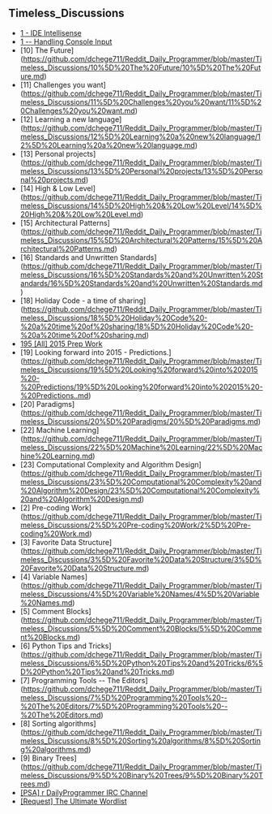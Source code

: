 ## Timeless_Discussions

* [1 - IDE Intellisense](https://github.com/dchege711/Reddit_Daily_Programmer/blob/master/Timeless_Discussions/1%20-%20IDE%20Intellisense/1%20-%20IDE%20Intellisense.md)
* [1 -- Handling Console Input](https://github.com/dchege711/Reddit_Daily_Programmer/blob/master/Timeless_Discussions/1%20--%20Handling%20Console%20Input/1%20--%20Handling%20Console%20Input.md)
* [10] The Future](https://github.com/dchege711/Reddit_Daily_Programmer/blob/master/Timeless_Discussions/10%5D%20The%20Future/10%5D%20The%20Future.md)
* [11] Challenges you want](https://github.com/dchege711/Reddit_Daily_Programmer/blob/master/Timeless_Discussions/11%5D%20Challenges%20you%20want/11%5D%20Challenges%20you%20want.md)
* [12] Learning a new language](https://github.com/dchege711/Reddit_Daily_Programmer/blob/master/Timeless_Discussions/12%5D%20Learning%20a%20new%20language/12%5D%20Learning%20a%20new%20language.md)
* [13] Personal projects](https://github.com/dchege711/Reddit_Daily_Programmer/blob/master/Timeless_Discussions/13%5D%20Personal%20projects/13%5D%20Personal%20projects.md)
* [14] High & Low Level](https://github.com/dchege711/Reddit_Daily_Programmer/blob/master/Timeless_Discussions/14%5D%20High%20&%20Low%20Level/14%5D%20High%20&%20Low%20Level.md)
* [15] Architectural Patterns](https://github.com/dchege711/Reddit_Daily_Programmer/blob/master/Timeless_Discussions/15%5D%20Architectural%20Patterns/15%5D%20Architectural%20Patterns.md)
* [16] Standards and Unwritten Standards](https://github.com/dchege711/Reddit_Daily_Programmer/blob/master/Timeless_Discussions/16%5D%20Standards%20and%20Unwritten%20Standards/16%5D%20Standards%20and%20Unwritten%20Standards.md)
* [18] Holiday Code - a time of sharing](https://github.com/dchege711/Reddit_Daily_Programmer/blob/master/Timeless_Discussions/18%5D%20Holiday%20Code%20-%20a%20time%20of%20sharing/18%5D%20Holiday%20Code%20-%20a%20time%20of%20sharing.md)
* [195 [All] 2015 Prep Work](https://github.com/dchege711/Reddit_Daily_Programmer/blob/master/Timeless_Discussions/195%20%5BAll%5D%202015%20Prep%20Work/195%20%5BAll%5D%202015%20Prep%20Work.md)
* [19] Looking forward into 2015 - Predictions.](https://github.com/dchege711/Reddit_Daily_Programmer/blob/master/Timeless_Discussions/19%5D%20Looking%20forward%20into%202015%20-%20Predictions/19%5D%20Looking%20forward%20into%202015%20-%20Predictions..md)
* [20] Paradigms](https://github.com/dchege711/Reddit_Daily_Programmer/blob/master/Timeless_Discussions/20%5D%20Paradigms/20%5D%20Paradigms.md)
* [22] Machine Learning](https://github.com/dchege711/Reddit_Daily_Programmer/blob/master/Timeless_Discussions/22%5D%20Machine%20Learning/22%5D%20Machine%20Learning.md)
* [23] Computational Complexity and Algorithm Design](https://github.com/dchege711/Reddit_Daily_Programmer/blob/master/Timeless_Discussions/23%5D%20Computational%20Complexity%20and%20Algorithm%20Design/23%5D%20Computational%20Complexity%20and%20Algorithm%20Design.md)
* [2] Pre-coding Work](https://github.com/dchege711/Reddit_Daily_Programmer/blob/master/Timeless_Discussions/2%5D%20Pre-coding%20Work/2%5D%20Pre-coding%20Work.md)
* [3] Favorite Data Structure](https://github.com/dchege711/Reddit_Daily_Programmer/blob/master/Timeless_Discussions/3%5D%20Favorite%20Data%20Structure/3%5D%20Favorite%20Data%20Structure.md)
* [4] Variable Names](https://github.com/dchege711/Reddit_Daily_Programmer/blob/master/Timeless_Discussions/4%5D%20Variable%20Names/4%5D%20Variable%20Names.md)
* [5] Comment Blocks](https://github.com/dchege711/Reddit_Daily_Programmer/blob/master/Timeless_Discussions/5%5D%20Comment%20Blocks/5%5D%20Comment%20Blocks.md)
* [6] Python Tips and Tricks](https://github.com/dchege711/Reddit_Daily_Programmer/blob/master/Timeless_Discussions/6%5D%20Python%20Tips%20and%20Tricks/6%5D%20Python%20Tips%20and%20Tricks.md)
* [7] Programming Tools -- The Editors](https://github.com/dchege711/Reddit_Daily_Programmer/blob/master/Timeless_Discussions/7%5D%20Programming%20Tools%20--%20The%20Editors/7%5D%20Programming%20Tools%20--%20The%20Editors.md)
* [8] Sorting algorithms](https://github.com/dchege711/Reddit_Daily_Programmer/blob/master/Timeless_Discussions/8%5D%20Sorting%20algorithms/8%5D%20Sorting%20algorithms.md)
* [9] Binary Trees](https://github.com/dchege711/Reddit_Daily_Programmer/blob/master/Timeless_Discussions/9%5D%20Binary%20Trees/9%5D%20Binary%20Trees.md)
* [[PSA]  r DailyProgrammer IRC Channel](https://github.com/dchege711/Reddit_Daily_Programmer/blob/master/Timeless_Discussions/%5BPSA%5D%20%20r%20DailyProgrammer%20IRC%20Channel/%5BPSA%5D%20%20r%20DailyProgrammer%20IRC%20Channel.md)
* [[Request] The Ultimate Wordlist](https://github.com/dchege711/Reddit_Daily_Programmer/blob/master/Timeless_Discussions/%5BRequest%5D%20The%20Ultimate%20Wordlist/%5BRequest%5D%20The%20Ultimate%20Wordlist.md)
